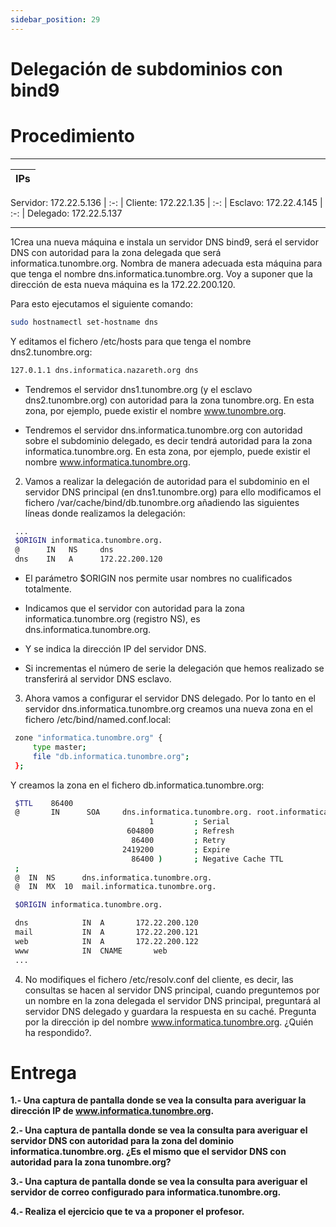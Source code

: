 ```yaml
---
sidebar_position: 29
---
```


# Delegación de subdominios con bind9

# Procedimiento

***********************
| IPs |
| :-: |
 Servidor: 172.22.5.136
| :-: |
 Cliente: 172.22.1.35
| :-: |
 Esclavo: 172.22.4.145 
| :-: |
 Delegado: 172.22.5.137
***********************

1Crea una nueva máquina e instala un servidor DNS bind9, será el servidor DNS con autoridad para la zona delegada que será informatica.tunombre.org. Nombra de manera adecuada esta máquina para que tenga el nombre dns.informatica.tunombre.org. Voy a suponer que la dirección de esta nueva máquina es la 172.22.200.120.

Para esto ejecutamos el siguiente comando:

```bash
sudo hostnamectl set-hostname dns
```

Y editamos el fichero /etc/hosts para que tenga el nombre dns2.tunombre.org:

```bash
127.0.1.1 dns.informatica.nazareth.org dns
```

* Tendremos el servidor dns1.tunombre.org (y el esclavo dns2.tunombre.org) con autoridad para la zona tunombre.org. En esta zona, por ejemplo, puede existir el nombre www.tunombre.org.

* Tendremos el servidor dns.informatica.tunombre.org con autoridad sobre el subdominio delegado, es decir tendrá autoridad para la zona informatica.tunombre.org. En esta zona, por ejemplo, puede existir el nombre www.informatica.tunombre.org.

2. Vamos a realizar la delegación de autoridad para el subdominio en el servidor DNS principal (en dns1.tunombre.org) para ello modificamos el fichero /var/cache/bind/db.tunombre.org añadiendo las siguientes líneas donde realizamos la delegación:

```bash
 ...
 $ORIGIN informatica.tunombre.org.
 @		IN	 NS		dns
 dns 	IN	 A 		172.22.200.120
```

* El parámetro $ORIGIN nos permite usar nombres no cualificados totalmente.

* Indicamos que el servidor con autoridad para la zona informatica.tunombre.org (registro NS), es dns.informatica.tunombre.org.

* Y se indica la dirección IP del servidor DNS.

* Si incrementas el número de serie la delegación que hemos realizado se transferirá al servidor DNS esclavo.

3. Ahora vamos a configurar el servidor DNS delegado. Por lo tanto en el servidor dns.informatica.tunombre.org creamos una nueva zona en el fichero /etc/bind/named.conf.local:

```bash
 zone "informatica.tunombre.org" {
     type master;
     file "db.informatica.tunombre.org";
 };
```

Y creamos la zona en el fichero db.informatica.tunombre.org:

```bash
 $TTL    86400
 @       IN      SOA     dns.informatica.tunombre.org. root.informatica.tunombre.org. (
                               1         ; Serial
                          604800         ; Refresh
                           86400         ; Retry
                         2419200         ; Expire
                           86400 )       ; Negative Cache TTL
 ;
 @	IN	NS		dns.informatica.tunombre.org.
 @	IN	MX	10	mail.informatica.tunombre.org.

 $ORIGIN informatica.tunombre.org.

 dns			IN	A		172.22.200.120
 mail			IN	A		172.22.200.121 
 web			IN	A 		172.22.200.122
 www			IN 	CNAME 		web
 ...
```

4. No modifiques el fichero /etc/resolv.conf del cliente, es decir, las consultas se hacen al servidor DNS principal, cuando preguntemos por un nombre en la zona delegada el servidor DNS principal, preguntará al servidor DNS delegado y guardara la respuesta en su caché. Pregunta por la dirección ip del nombre www.informatica.tunombre.org. ¿Quién ha respondido?.

# Entrega

**1.- Una captura de pantalla donde se vea la consulta para averiguar la dirección IP de www.informatica.tunombre.org.**

**2.- Una captura de pantalla donde se vea la consulta para averiguar el servidor DNS con autoridad para la zona del dominio informatica.tunombre.org. ¿Es el mismo que el servidor DNS con autoridad para la zona tunombre.org?**

**3.- Una captura de pantalla donde se vea la consulta para averiguar el servidor de correo configurado para informatica.tunombre.org.**

**4.- Realiza el ejercicio que te va a proponer el profesor.**

